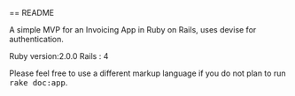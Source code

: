 == README

A simple MVP for an Invoicing App in Ruby on Rails, 
uses devise for authentication.


Ruby version:2.0.0
Rails : 4



Please feel free to use a different markup language if you do not plan to run
<tt>rake doc:app</tt>.

